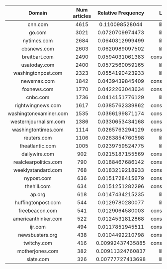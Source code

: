 |Domain |**Num articles**|**Relative Frequency**|**Label** |
:-----:|:-----:|:-----:|:-----:
cnn.com|4615|0.110098528044|liberal
go.com|3021|0.0720709974473|liberal
nytimes.com|2684|0.0640312999499|liberal
cbsnews.com|2603|0.0620989097502|liberal
breitbart.com|2490|0.0594031061383|conservative
usatoday.com|2400|0.0572560059165|liberal
washingtonpost.com|2323|0.0554190423933|liberal
newsmax.com|1842|0.0439439845409|conservative
foxnews.com|1770|0.0422263043634|conservative
cnbc.com|1736|0.0414151776129|liberal
rightwingnews.com|1617|0.0385762339862|conservative
washingtonexaminer.com|1535|0.0366199871174|conservative
westernjournalism.com|1386|0.0330653434168|conservative
washingtontimes.com|1114|0.0265763294129|conservative
reuters.com|1106|0.0263854760598|liberal
theatlantic.com|1005|0.0239759524775|liberal
dailywire.com|902|0.0215187155569|conservative
realclearpolitics.com|790|0.0188467686142|conservative
weeklystandard.com|768|0.0183219218933|conservative
nypost.com|636|0.0151728415679|conservative
thehill.com|634|0.0151251282296|conservative
ap.org|618|0.0147434215235|liberal
huffingtonpost.com|544|0.0129780280077|liberal
freebeacon.com|541|0.0129064580003|conservative
americanthinker.com|522|0.0124531812868|conservative
ijr.com|494|0.0117851945511|conservative
newsbusters.org|438|0.0104492210798|conservative
twitchy.com|416|0.00992437435885|conservative
motherjones.com|382|0.00911324760837|liberal
slate.com|326|0.00777727413698|liberal


